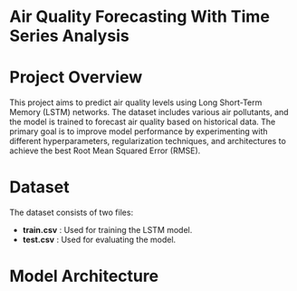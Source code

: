 # Air Quality Forecasting With Time Series Analysis

# Project Overview

This project aims to predict air quality levels using Long Short-Term Memory (LSTM) networks. The dataset includes various air pollutants, and the model is trained to forecast air quality based on historical data. The primary goal is to improve model performance by experimenting with different hyperparameters, regularization techniques, and architectures to achieve the best Root Mean Squared Error (RMSE).

# Dataset

The dataset consists of two files:
* **train.csv** : Used for training the LSTM model.
* **test.csv** : Used for evaluating the model.

# Model Architecture
